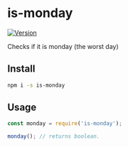 # is-monday
[![Version](https://img.shields.io/npm/v/is-monday.svg?maxAge=3600)](https://www.npmjs.com/package/is-monday)

Checks if it is monday (the worst day)

## Install

```bash
npm i -s is-monday
```

## Usage

```js
const monday = require('is-monday');

monday(); // returns boolean.
```